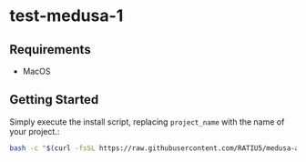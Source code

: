 # test-medusa-1

## Requirements

- MacOS

## Getting Started

Simply execute the install script, replacing `project_name` with the name of your project.:

```bash
bash -c "$(curl -fsSL https://raw.githubusercontent.com/RATIU5/medusa-astro-starter/v3/install.sh)" _ "project_name" || echo "An error occurred. Press any key to exit."; read -n1
```
